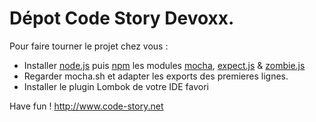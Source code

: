 Dépot Code Story Devoxx.
===================

Pour faire tourner le projet chez vous :
* Installer [node.js](http://nodejs.org/#download) puis [npm](http://npmjs.org/) les modules [mocha](https://mochajs.org/), [expect.js](https://github.com/LearnBoost/expect.js/) & [zombie.js](http://zombie.labnotes.org/)
* Regarder mocha.sh et adapter les exports des premieres lignes.
* Installer le plugin Lombok de votre IDE favori


Have fun !
http://www.code-story.net
